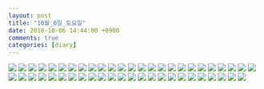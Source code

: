 ```yaml
---
layout: post
title: "10월_6일_토요일"
date: 2018-10-06 14:44:00 +0900
comments: true 
categories: [diary] 
---
```

![](https://blogfiles.pstatic.net/MjAxODEwMDZfMjUx/MDAxNTM4ODA0NjUxNzI4.QonQoDAgfcy3e_6VPblKNZ5FH9V29Cgr-AmTI-c-Xlcg.jWrtGEol9zI1pnjROXJnGy4fxu5-oC6g5dPv6u7kl5Qg.JPEG.hotleve/NaverBlog_20181006_144411_00.jpg?type=w1) 
![](https://blogfiles.pstatic.net/MjAxODEwMDZfMjI0/MDAxNTM4ODA0NjUyNDQ0.ecQCNDTIDZ-cqyL0cuuQxBCBMFXbGIKn-jPAhfjNU04g.T72Wdgo_Yn0QVT9lTFYKUs81sSS05MdFNUxZrNe454kg.JPEG.hotleve/NaverBlog_20181006_144412_01.jpg?type=w1) 
![](https://blogfiles.pstatic.net/MjAxODEwMDZfMjY3/MDAxNTM4ODA0NjUyOTU1.9-KEA1Zj-4K6yw7qruZ2zqU29Wa016_Bij_KHx-Ottwg.zl6OBqi-B3MxroEH7-aNfNH3ZiYGyZ1H49kjovwPxMMg.JPEG.hotleve/NaverBlog_20181006_144412_02.jpg?type=w1) 
![](https://blogfiles.pstatic.net/MjAxODEwMDZfMjI4/MDAxNTM4ODA0NjU0Njc2.sBRGJSPqwNvN30at4URSsr68T7ufbX1tfBTxJzfQ6pEg.PaFtCNOMDhuG4Mi4d47bgFbKtoLMhkIGIGMGaLaT7LUg.JPEG.hotleve/NaverBlog_20181006_144414_03.jpg?type=w1) 
![](https://blogfiles.pstatic.net/MjAxODEwMDZfMjI0/MDAxNTM4ODA0NjU1Mjgx.nBJk0DQUf7cwvLaioaZgQPxAkcdfy1Rn3tycxdd_XuAg.1c8pwbzhBHQ14zxxI86We2mKPLl6EkX9Ya7r8fW8apwg.JPEG.hotleve/NaverBlog_20181006_144415_04.jpg?type=w1) 
![](https://blogfiles.pstatic.net/MjAxODEwMDZfMTIz/MDAxNTM4ODA0NjU1OTIw.X5voykNLB3sfprUiDS1sIYdtmQyEeu1wc6jCTWsM-fkg.0nKPSWA-LR5OvpzMUEj5TSAwm58yigy7qtKW5QP-8BIg.JPEG.hotleve/NaverBlog_20181006_144415_05.jpg?type=w1) 
![](https://blogfiles.pstatic.net/MjAxODEwMDZfNjIg/MDAxNTM4ODA0NjU2NDgy.Gttm3nG78wRl_PD5lOpOvVp1H2_KL2GaWdSQlnPGn34g.eNKTV2YPnxjOCAi1Igo9DFWDPP8Z489cjJgobOMuD5Qg.JPEG.hotleve/NaverBlog_20181006_144416_06.jpg?type=w1) 
![](https://blogfiles.pstatic.net/MjAxODEwMDZfMjE1/MDAxNTM4ODA0NjU3MTQ1.ZRxe7WOLw5OiiRw7LK9r4GY6gsL7IbM1JobuztVIPGYg.r20bFVkKGynmYFQkBbrde3InuVyjSSVz514_O7cPtrUg.JPEG.hotleve/NaverBlog_20181006_144416_07.jpg?type=w1) 
![](https://blogfiles.pstatic.net/MjAxODEwMDZfMzgg/MDAxNTM4ODA0NjU3NzUw.gvJouUIdmDuK3gwu00p4wHp5B7DtLzyGa6E0v4z8HWMg.cqQ_aC0q5xPnPORz017kKAKp9oTCeuAt4_4TE_BzjAEg.JPEG.hotleve/NaverBlog_20181006_144417_08.jpg?type=w1) 
![](https://blogfiles.pstatic.net/MjAxODEwMDZfMjM3/MDAxNTM4ODA0NjU4MjM1.zusvpC9s9iAHPlYaweQWvIAUmgfcq5TwOG68eA1futAg.j7BJnzaXMDVUv4wdv70sanEvAFlCLS0-D43dl-y_L7Yg.JPEG.hotleve/NaverBlog_20181006_144418_09.jpg?type=w1) 
![](https://blogfiles.pstatic.net/MjAxODEwMDZfMjg2/MDAxNTM4ODA0NjU4ODQz.zsBpgxnDYicCf7Z-D8BRJ6x2r5pf4jfIDqIKme8ULd8g.QWwrM8EEVBfU-NXy4kA3ZUEpz8nGn4b6J-ea3zG6rx4g.JPEG.hotleve/NaverBlog_20181006_144418_10.jpg?type=w1) 
![](https://blogfiles.pstatic.net/MjAxODEwMDZfNTQg/MDAxNTM4ODA0NjU5NDky.JXb5ZwwqP34WXzgCSft3ndZSo7JE-Zz5dQ33ng2NmWUg.CTmJgBid-_JeQLSf_yRh9Tq64EEPTphr-mXkBaO_80Ug.JPEG.hotleve/NaverBlog_20181006_144419_11.jpg?type=w1) 
![](https://blogfiles.pstatic.net/MjAxODEwMDZfMjEy/MDAxNTM4ODA0NjYwMTA2.pyVUQ0ecUNEY4YQKzBAxJ3WIhmNEy8mPP96JDwf9BHEg.Rr2zE91-CkK6JEpALXPOIsdzaMJagZdQl7V-92PUhVIg.JPEG.hotleve/NaverBlog_20181006_144419_12.jpg?type=w1) 
![](https://blogfiles.pstatic.net/MjAxODEwMDZfMTM1/MDAxNTM4ODA0NjYwNzI0.QTNMEiyL7zPCfmDJyN-lDDUkRetjizpLzi1r0osZDjkg.DwXoF6oLi0TTqToe10hYW-gPTd82n8X8CFsE8HXugGcg.JPEG.hotleve/NaverBlog_20181006_144420_13.jpg?type=w1) 
![](https://blogfiles.pstatic.net/MjAxODEwMDZfMjU1/MDAxNTM4ODA0NjYxMTI2.eOu_r3yGBIO2J6EYfsKKXeYDQUI2el9hoCIRQPKG79Ag.jSa14adD8nZebxMkx7yX6hovEN3BN_BjHvdFx7jAw_wg.JPEG.hotleve/NaverBlog_20181006_144420_14.jpg?type=w1) 
![](https://blogfiles.pstatic.net/MjAxODEwMDZfMjU4/MDAxNTM4ODA0NjYxNjM1.f9FLOcZlJHY7o4hvwZkuvC7sMhVxZOw6I4XvEQIfteQg.CdAlfGX54PzARutwc9DypDfO9QgmQiy8aLL7XwK_IIgg.JPEG.hotleve/NaverBlog_20181006_144421_15.jpg?type=w1) 
![](https://blogfiles.pstatic.net/MjAxODEwMDZfMjcy/MDAxNTM4ODA0NjYyMTQw.6K3ZvXW50xorMEJRMiXCTQYXTKjO72fT5enHRSSnknkg.YcJjobT-E9TqFcseLNGLhl5i6tYfgGx1EMyB13BhwGwg.JPEG.hotleve/NaverBlog_20181006_144421_16.jpg?type=w1) 
![](https://blogfiles.pstatic.net/MjAxODEwMDZfMTQ1/MDAxNTM4ODA0NjYyNjg1.kwROf0RrrcdjgSoKl8VqD_TqEpan1a6xaT_FAJubDfAg.phKwvE9zsL8tWEC1xIyhd35uNI5If2kFKe_RYZfzja0g.JPEG.hotleve/NaverBlog_20181006_144422_17.jpg?type=w1) 
![](https://blogfiles.pstatic.net/MjAxODEwMDZfMjk4/MDAxNTM4ODA0NjY0Nzkx.Vh_aFYh7dNShDyT-Pa-_-Xj96B28Vw0i8OUISXJRhqYg.tVG8d5m7bBuhS6Ojxt_jJzAPJ5iZ6oXrTeNhSoj5Z5wg.JPEG.hotleve/NaverBlog_20181006_144423_18.jpg?type=w1) 
![](https://blogfiles.pstatic.net/MjAxODEwMDZfMTQg/MDAxNTM4ODA0NjY1NTU1.oVhYtscVWXZv3kSaF4bV2b6xGN0lk0ZuKxFx4yWcG5kg.yEIlWcBXe-DLs8UHtbufSFZo6aDyzrrD8ZJc1lxFuXUg.JPEG.hotleve/NaverBlog_20181006_144425_19.jpg?type=w1) 
![](https://blogfiles.pstatic.net/MjAxODEwMDZfOTQg/MDAxNTM4ODA0NjY2MTEw.nB75dwzj9TN7FoGuiZQ1ItpW2rR8jrPbcYSyK_ARcd0g.AzoSpFfBFo75yPqvFc445YpEfpNwutyBdgV1Pd_tCngg.JPEG.hotleve/NaverBlog_20181006_144425_20.jpg?type=w1) 
![](https://blogfiles.pstatic.net/MjAxODEwMDZfMjI0/MDAxNTM4ODA0NjY2ODMz.cEKNTufzvOPc7QeULtV3IlLj9isWqrgHyheAWfY-Ht0g.FWT-Lyhbi50YAe7SbY1wZ5WyxG-Bv_e3Zk_RkdT9XLMg.JPEG.hotleve/NaverBlog_20181006_144426_21.jpg?type=w1) 
![](https://blogfiles.pstatic.net/MjAxODEwMDZfMjIy/MDAxNTM4ODA0NjY3NzI5.WC1ctQLw4FOyDjPEeT7kfkuykCfIof4G-hfzKGM8vLkg.1rb0cGmAqNLnlFwkTczieILL7bbjQVjGlssSYcRlfBcg.JPEG.hotleve/NaverBlog_20181006_144427_22.jpg?type=w1) 
![](https://blogfiles.pstatic.net/MjAxODEwMDZfMjUz/MDAxNTM4ODA0NjY4MjYw.k7EZfbSLNUaBZJc2XWMuVsGUHBaDjjnCXj8ApkqSuoog.gw9HfiUBqCZ0gE6tqPINZiXrn3YcN55WaFqc8Onfz6sg.JPEG.hotleve/NaverBlog_20181006_144428_23.jpg?type=w1) 
![](https://blogfiles.pstatic.net/MjAxODEwMDZfMTE0/MDAxNTM4ODA0NjY4ODAx.MBJRHgeKzixDAu51PU4pTHU_izc343bUhBm9w8mQnb4g.gyB1ckIMohOu6cv4tRrCyV8xt7-Z-Ywmj_T69M62zVog.JPEG.hotleve/NaverBlog_20181006_144428_24.jpg?type=w1) 
![](https://blogfiles.pstatic.net/MjAxODEwMDZfMTgw/MDAxNTM4ODA0NjY5NDM2.Vvx0i5x9uGrw9eh3H1UFX--h1Eol-_J1D4BlpM1GxrIg.1NeR0lcnrbDFFQ_Acw_l5e6SpD-hKXWlDkBRB9eYXV4g.JPEG.hotleve/NaverBlog_20181006_144429_25.jpg?type=w1) 
![](https://blogfiles.pstatic.net/MjAxODEwMDZfMTQ3/MDAxNTM4ODA0NjY5ODUz.gD2zpkW2zCKm6GP1u1wNS2Mm3WfnnhETVvqlpu56enUg.sm7cLD1Zf5iPAAyUssecmanlYwLeq0IcRy3R59hFXwQg.JPEG.hotleve/NaverBlog_20181006_144429_26.jpg?type=w1) 
![](https://blogfiles.pstatic.net/MjAxODEwMDZfMTY3/MDAxNTM4ODA0NjcwNTc0.R7rXs3NBk8j-k69JtzT-JLwVGLs1yoNXRnol51WfoB8g.pa2KKHQ3pVq0oNxfErqrNUggirsBwhZaW6vpeN_g8GEg.JPEG.hotleve/NaverBlog_20181006_144430_27.jpg?type=w1) 
![](https://blogfiles.pstatic.net/MjAxODEwMDZfMTk5/MDAxNTM4ODA0NjcxMjAz.rUGbpfH0GYUe7vX0NNsRGSwIMv_rKYD0cO9KdD4bNVog.M23FqIhPZXD1wf-ravhCUbqUTMAB0tv3tekPEy97yo0g.JPEG.hotleve/NaverBlog_20181006_144430_28.jpg?type=w1) 
![](https://blogfiles.pstatic.net/MjAxODEwMDZfNTMg/MDAxNTM4ODA0NjcxNzY4.HlLyIymNpCF0RmLknzf86r6A6gonTXIkggMggNyj-_0g.V4HqqvaUcqz5E9nKvVNSilRQKtPO3hzx-6oM0jIUgJgg.JPEG.hotleve/NaverBlog_20181006_144431_29.jpg?type=w1) 
![](https://blogfiles.pstatic.net/MjAxODEwMDZfMTkg/MDAxNTM4ODA0NjcyMzAy.qRRMN5nNYvQJNm8yhkkTm66cGHshBnXdxtSaPrfWD5Eg.-QAYC2xxDzei9NwlaGSdg7TVOhjjOQfjSF1UhqEs9PAg.JPEG.hotleve/NaverBlog_20181006_144432_30.jpg?type=w1) 
![](https://blogfiles.pstatic.net/MjAxODEwMDZfMzEg/MDAxNTM4ODA0NjcyODUy.yb2SHifh-rYti1PsV9x_QmedSPps4dpdj8hr_m5TH8Ug.39l1195nYnkWp-j7qvyqz7GnatxK4hfyMw1mjaagDmcg.JPEG.hotleve/NaverBlog_20181006_144432_31.jpg?type=w1) 
![](https://blogfiles.pstatic.net/MjAxODEwMDZfMTQ3/MDAxNTM4ODA0NjczNDQ4.XnXZIGwNmZtAdrU1FH1iaivrEkiQG8YL0Fq_dcO2qlIg.8qOmrGDv1A3UHpnTqaO0IZtog0RaPOoOHw48WPpg_lwg.JPEG.hotleve/NaverBlog_20181006_144433_32.jpg?type=w1) 
![](https://blogfiles.pstatic.net/MjAxODEwMDZfMjY3/MDAxNTM4ODA0Njc0MDA1.ZgBFnxcrZKsrNxCGQ7NelzfJcpv_Tf-FswnQ9GoIo3kg.aNLhtEngu91P8gXnvSkJCJ-1-r1vS0Zg5kv7iDF1bIsg.JPEG.hotleve/NaverBlog_20181006_144433_33.jpg?type=w1) 
![](https://blogfiles.pstatic.net/MjAxODEwMDZfMjk5/MDAxNTM4ODA0Njc0NTkx.jorpPC6bkWd5UAcxU6Yw282eJcxymHwV6TAMZ1GzAiEg.NtTK1zva4HnPBNoklQnpyeLjmSTS4c6IbZPdTCub0JEg.JPEG.hotleve/NaverBlog_20181006_144434_34.jpg?type=w1) 
![](https://blogfiles.pstatic.net/MjAxODEwMDZfMjkx/MDAxNTM4ODA0Njc1MTMw.qz-zekDGWLFA0QGQ23hrelSyHto-QBanu2sKODnx6wMg.GMKI87h9sXA_-CxAd0sc0aOXga_I4O5f9SoDjjC7RA4g.JPEG.hotleve/NaverBlog_20181006_144434_35.jpg?type=w1) 
![](https://blogfiles.pstatic.net/MjAxODEwMDZfMzgg/MDAxNTM4ODA0Njc1ODEy.zZKGUOB1JUToA2gXEmzEDzlHeZ9CY4IYpxXeD6_TT8Mg.45ZZO5-vwHyhXjJgD7UzzQSE2hHrCULox7WewxkrApYg.JPEG.hotleve/NaverBlog_20181006_144435_36.jpg?type=w1) 
![](https://blogfiles.pstatic.net/MjAxODEwMDZfMTUz/MDAxNTM4ODA0Njc2MjE5.HpdG6cAmvgSZA4cniTnmyoduFg_k2uViwPLPLrh2xT8g.Z3_Rrbcbk0vgUa56tnskHLbSjBER3XIXTcYcmLtbPTQg.JPEG.hotleve/NaverBlog_20181006_144436_37.jpg?type=w1) 
![](https://blogfiles.pstatic.net/MjAxODEwMDZfMjAw/MDAxNTM4ODA0Njc2NzM3.pwvjW8z0k3mCZg9Uah545-HfXa4vFUPFx9NW0SUabHcg.X3t-EYDWmU7Vxi2v4ZOsijypJBKAXmg_bCqYiTaq3IAg.JPEG.hotleve/NaverBlog_20181006_144436_38.jpg?type=w1) 
![](https://blogfiles.pstatic.net/MjAxODEwMDZfMSAg/MDAxNTM4ODA0Njc3NDc3.4SmcKziIDRGC-uwD5HkbpQSwoIHtN2Xl4Alh6CzYHqUg.Inta8_M9p4RmO5tF3RHH3lCaGZwzCHxIDxrjEWIL3Zsg.JPEG.hotleve/NaverBlog_20181006_144437_39.jpg?type=w1) 
![](https://blogfiles.pstatic.net/MjAxODEwMDZfMjIx/MDAxNTM4ODA0Njc3OTUz.wsG_CF0a7GaIgh-W5o99W5N-LUiJMbDnRZtaqk8UcdIg.F2T0ddmX3HWde80TCDyj6gdR7mRMS1NQUl36biki2SQg.JPEG.hotleve/NaverBlog_20181006_144437_40.jpg?type=w1) 
![](https://blogfiles.pstatic.net/MjAxODEwMDZfMjEy/MDAxNTM4ODA0Njc4NTgy.oi-09BwZTTp8FobPJkQd8yqQMQ0tvymJ0sRg8zc3tKog.gSCvEeXTE8FC74tBhQSc08b8hrK9Snc-h41r2W2EZjkg.JPEG.hotleve/NaverBlog_20181006_144438_41.jpg?type=w1) 
![](https://blogfiles.pstatic.net/MjAxODEwMDZfMTI3/MDAxNTM4ODA0Njc5MjQw.Rj_h3RUkRMezZZ4igkw_aWINeyflLiQMW5MxRGwj35Ug.L55apoJ1vfAHXWJEyn0PSS3XKF0nr47_LZMFmcXB4n4g.JPEG.hotleve/NaverBlog_20181006_144438_42.jpg?type=w1) 
![](https://blogfiles.pstatic.net/MjAxODEwMDZfMjQz/MDAxNTM4ODA0Njc5Nzgw.oe_cSbo7rcPZXRhX2f4t6IkM5HzDKPTqe7g9DPQpKYAg.9wigGeEFQcg_rIWplEGsd5IMlk-wLsygwOrxJqNfZJYg.JPEG.hotleve/NaverBlog_20181006_144439_43.jpg?type=w1) 
![](https://blogfiles.pstatic.net/MjAxODEwMDZfMiAg/MDAxNTM4ODA0NjgwMjcz.plOZfOe6MLWjy2ZFYL5okQxroHXCkdXTZqY7408eYckg.s2D6utsll2u-IX214itfefeinr-fu4DMsMdUw7PuVHog.JPEG.hotleve/NaverBlog_20181006_144440_44.jpg?type=w1) 
![](https://blogfiles.pstatic.net/MjAxODEwMDZfODYg/MDAxNTM4ODA0NjgxNDEz.RSKvgkduG9nRVO8kYOoyNEEjuKVZkzSru5-IUdxgHgYg.U9ZGeC6MGqtI8pAKB6PNgd2unh8sFlYJcLmAeArNvrQg.JPEG.hotleve/NaverBlog_20181006_144440_45.jpg?type=w1) 
![](https://blogfiles.pstatic.net/MjAxODEwMDZfMjk0/MDAxNTM4ODA0NjgxODQ4.CJF5Gf64RAoShyAnUsfui1L6aKHFHvh-Vj3mZVGML_Eg.8qxgaqdCA9NgH2f1s3HWKrQcjlX5FZ1-2XcwrpBOd_Yg.JPEG.hotleve/NaverBlog_20181006_144441_46.jpg?type=w1) 
![](https://blogfiles.pstatic.net/MjAxODEwMDZfODUg/MDAxNTM4ODA0NjgyNTQx.5JOI03tUqKQSLFsiM0-DGFo_fe_kRGAaZ1pTZlBw9G0g.AJKHRQ5_oBy4UEPKokEMa5-rsR8_Q38htIRI0wNO7wcg.JPEG.hotleve/NaverBlog_20181006_144442_47.jpg?type=w1) 
![](https://blogfiles.pstatic.net/MjAxODEwMDZfMjMw/MDAxNTM4ODA0NjgzMzk2.eDge6Pw-yMq-IUbTnVlHPr0IJ31qtDs5K5MOqBiZRncg.SkorazufxkX_aGrLf_8Wn_CSJBPiQ-oF7OIuQfeN94Ug.JPEG.hotleve/NaverBlog_20181006_144443_48.jpg?type=w1) 
